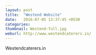 ```yaml
---
layout: post
title:  "Westend Website"
date:   2016-07-05 13:37:45 +0530
categories: 
thumbnail: Westend-full.jpg
weburl: http://www.westendcaterers.in/
---
```

Westendcaterers.in